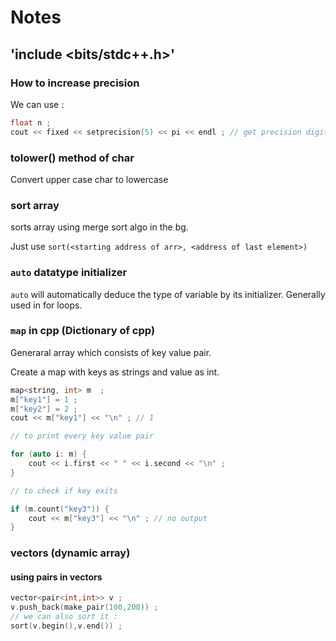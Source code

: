 # Notes 

## 'include <bits/stdc++.h>'

### How to increase precision 

We can use : 
```c++
float n ; 
cout << fixed << setprecision(5) << pi << endl ; // get precision digit enter to precision digit entered in the bracket 
```

### tolower() method of char  

Convert upper case char to lowercase 

### sort array 

sorts array using merge sort algo in the bg. 

Just use `sort(<starting address of arr>, <address of last element>)` 

### `auto` datatype initializer 

`auto` will automatically deduce the type of variable by its initializer. Generally used in for loops.  

### `map` in cpp (Dictionary of cpp)

Generaral array which consists of key value pair. 

Create a map with keys as strings and value as int. 

```c++
map<string, int> m  ; 
m["key1"] = 1 ; 
m["key2"] = 2 ; 
cout << m["key1"] << "\n" ; // 1 

// to print every key value pair 

for (auto i: m) {
    cout << i.first << " " << i.second << "\n" ; 
}

// to check if key exits 

if (m.count("key3")) {
    cout << m["key3"] << "\n" ; // no output 
}
``` 

### vectors (dynamic array) 

#### using pairs in vectors 

```cpp 
vector<pair<int,int>> v ; 
v.push_back(make_pair(100,200)) ; 
// we can also sort it : 
sort(v.begin(),v.end()) ; 
```

